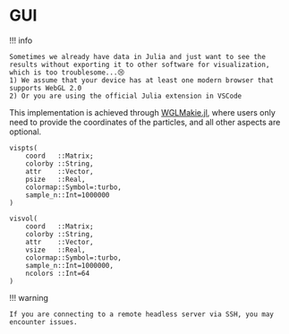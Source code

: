 # GUI

!!! info

    Sometimes we already have data in Julia and just want to see the results without exporting it to other software for visualization, which is too troublesome...😢
    1) We assume that your device has at least one modern browser that supports WebGL 2.0
    2) Or you are using the official Julia extension in VSCode

This implementation is achieved through [WGLMakie.jl](https://github.com/MakieOrg/Makie.jl/tree/master/WGLMakie), where users only need to provide the coordinates of the particles, and all other aspects are optional.

```@docs
vispts(
    coord   ::Matrix;
    colorby ::String,
    attr    ::Vector,
    psize   ::Real,
    colormap::Symbol=:turbo,
    sample_n::Int=1000000
)

visvol(
    coord   ::Matrix;
    colorby ::String,
    attr    ::Vector,
    vsize   ::Real,
    colormap::Symbol=:turbo,
    sample_n::Int=1000000,
    ncolors ::Int=64
)
```

!!! warning

    If you are connecting to a remote headless server via SSH, you may encounter issues.